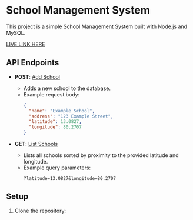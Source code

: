 # School Management System

This project is a simple School Management System built with Node.js and MySQL.

[LIVE LINK HERE](https://schoolmanagement-3ros.onrender.com/listSchools?latitude=13.0827&longitude=80.2707)

## API Endpoints

- **POST**: [Add School](http://localhost:3000/addSchool)
  - Adds a new school to the database.
  - Example request body:
    ```json
    {
      "name": "Example School",
      "address": "123 Example Street",
      "latitude": 13.0827,
      "longitude": 80.2707
    }
    ```

- **GET**: [List Schools](http://localhost:3000/listSchools?latitude=13.0827&longitude=80.2707)
  - Lists all schools sorted by proximity to the provided latitude and longitude.
  - Example query parameters:
    ```
    ?latitude=13.0827&longitude=80.2707
    ```

## Setup

1. Clone the repository:
   ```
